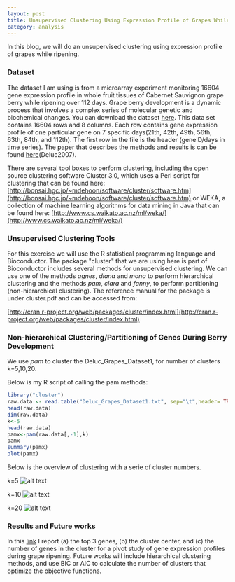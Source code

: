 ```yaml
---
layout: post
title: Unsupervised Clustering Using Expression Profile of Grapes While Ripening
category: analysis
---
```


In this blog, we will do an unsupervised clustering using expression profile of grapes while ripening. 

### Dataset

The dataset I am using is from a microarray experiment monitoring 16604 gene expression profile in whole fruit tissues of Cabernet Sauvignon grape berry while ripening over 112 days. Grape berry development is a dynamic process that involves a complex series of molecular genetic and biochemical changes. You can download the dataset [here](https://github.com/jinzhenfan/jinzhenfan.github.io/tree/master/scripts/Clustering/Deluc_Grapes_Dataset1.txt). This data set contains 16604 rows and 8 columns. Each row contains gene expression profile of one particular gene on 7 specific days(21th, 42th, 49th, 56th, 63th, 84th, and 112th). The first row in the file is the header (geneID/days in time series). The paper that describes the methods and results is can be found [here](https://www.ncbi.nlm.nih.gov/pmc/articles/PMC2220006/)(Deluc2007). 


There are several tool boxes to perform clustering, including the open source clustering software Cluster 3.0, which uses a Perl script for clustering that can be found here:
[http://bonsai.hgc.jp/~mdehoon/software/cluster/software.htm](http://bonsai.hgc.jp/~mdehoon/software/cluster/software.htm)
or WEKA, a collection of machine learning algorithms for data mining in Java that can be found here:
[http://www.cs.waikato.ac.nz/ml/weka/](http://www.cs.waikato.ac.nz/ml/weka/)

### Unsupervised Clustering Tools

For this exercise we will use the R statistical programming language and Bioconductor. The package "cluster" that we are using here is part of Bioconductor includes several methods for unsupervised clustering. We can use one of the methods _agnes_, _diana_ and
_mona_ to perform hierarchical clustering and the methods _pam_, _clara_ and _fanny_, to perform partitioning (non-hierarchical clustering). The reference manual for the package is under cluster.pdf and can be accessed from:

[http://cran.r-project.org/web/packages/cluster/index.html](http://cran.r-project.org/web/packages/cluster/index.html)


### Non-hierarchical Clustering/Partitioning of Genes During Berry Development

We use _pam_ to cluster the Deluc_Grapes_Dataset1, for number of clusters k=5,10,20. 

Below is my R script of calling the pam methods:

```r
library("cluster")
raw.data <- read.table("Deluc_Grapes_Dataset1.txt", sep="\t",header= TRUE, skip=1)
head(raw.data)
dim(raw.data)
k<-5
head(raw.data)
pamx<-pam(raw.data[,-1],k)
pamx
summary(pamx)
plot(pamx)
```

Below is the overview of clustering with a serie of cluster numbers.

k=5
![alt text](https://rawgit.com/jinzhenfan/jinzhenfan.github.io/master/images/clustering/k5.png)

k=10
![alt text](https://rawgit.com/jinzhenfan/jinzhenfan.github.io/master/images/clustering/k10.png)

k=20
![alt text](https://rawgit.com/jinzhenfan/jinzhenfan.github.io/master/images/clustering/k20.png)

### Results and Future works

In this [link](https://github.com/jinzhenfan/jinzhenfan.github.io/blob/master/scripts/Clustering/Q3-1.docx) I report (a) the top 3 genes, (b) the cluster center, and (c) the number of genes in the cluster for a pivot study of gene expression profiles during grape ripening. Future works will include hierarchical clustering methods, and use BIC or AIC to calculate the number of clusters that optimize the objective functions.


